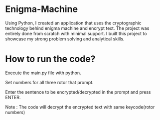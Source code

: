 # Enigma-Machine
Using Python, I created an application that uses the cryptographic technology behind enigma machine and encrypt text. The project was entirely done from scratch with minimal support. I built this project to showcase my strong problem solving and analytical skills.

# How to run the code?
Execute the main.py file with python.

Set numbers for all three rotor that prompt. 

Enter the sentence to be encrypted/decrypted in the prompt and press ENTER. 

Note : The code will decrypt the encrypted text with same keycode(rotor numbers)
